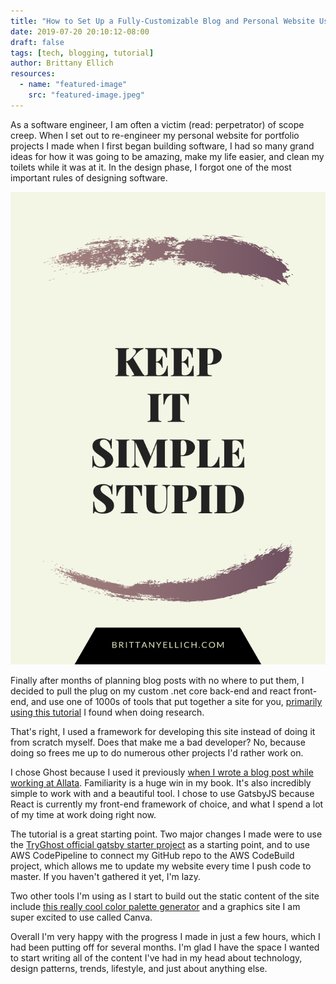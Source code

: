```yaml
---
title: "How to Set Up a Fully-Customizable Blog and Personal Website Using GatsbyJS and Ghost"
date: 2019-07-20 20:10:12-08:00
draft: false
tags: [tech, blogging, tutorial]
author: Brittany Ellich
resources:
  - name: "featured-image"
    src: "featured-image.jpeg"
---
```


As a software engineer, I am often a victim (read: perpetrator) of scope creep. When I set out to re-engineer my personal website for portfolio projects I made when I first began building software, I had so many grand ideas for how it was going to be amazing, make my life easier, and clean my toilets while it was at it. In the design phase, I forgot one of the most important rules of designing software.

![Keep it simple, stupid](keep-it-simple-stupid.png)

Finally after months of planning blog posts with no where to put them, I decided to pull the plug on my custom .net core back-end and react front-end, and use one of 1000s of tools that put together a site for you, [primarily using this tutorial](https://nishantdania.com/blog/guide-to-setup-ghost-gatsby-website) I found when doing research.

That's right, I used a framework for developing this site instead of doing it from scratch myself. Does that make me a bad developer? No, because doing so frees me up to do numerous other projects I'd rather work on.

I chose Ghost because I used it previously [when I wrote a blog post while working at Allata](https://allata.com/insights/how-quantum-computers-are-about-to-change-the-world). Familiarity is a huge win in my book. It's also incredibly simple to work with and a beautiful tool. I chose to use GatsbyJS because React is currently my front-end framework of choice, and what I spend a lot of my time at work doing right now.

The tutorial is a great starting point. Two major changes I made were to use the [TryGhost official gatsby starter project](https://github.com/TryGhost/gatsby-starter-ghost) as a starting point, and to use AWS CodePipeline to connect my GitHub repo to the AWS CodeBuild project, which allows me to update my website every time I push code to master. If you haven't gathered it yet, I'm lazy.

Two other tools I'm using as I start to build out the static content of the site include [this really cool color palette generator](https://coolors.co/8ea604-f5bb00-ec9f05-d76a03-bf3100) and a graphics site I am super excited to use called Canva.

Overall I'm very happy with the progress I made in just a few hours, which I had been putting off for several months. I'm glad I have the space I wanted to start writing all of the content I've had in my head about technology, design patterns, trends, lifestyle, and just about anything else.
